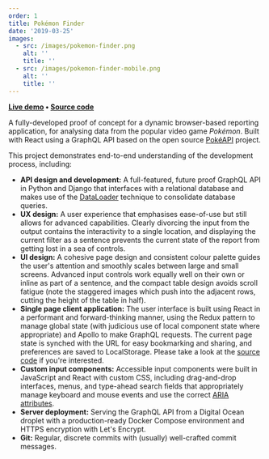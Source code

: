 ```yaml
---
order: 1
title: Pokémon Finder
date: '2019-03-25'
images:
  - src: /images/pokemon-finder.png
    alt: ''
    title: ''
  - src: /images/pokemon-finder-mobile.png
    alt: ''
    title: ''
---
```


**[Live demo](https://pokemon-finder.netlify.com) • [Source code](https://github.com/cmartti/pokemon-finder)**

A fully-developed proof of concept for a dynamic browser-based reporting application, for analysing data from the popular video game _Pokémon_. Built with React using a GraphQL API based on the open source [PokéAPI](https://pokeapi.co) project.

This project demonstrates end-to-end understanding of the development process, including:

- **API design and development:** A full-featured, future proof GraphQL API in Python and Django that interfaces with a relational database and makes use of the [DataLoader](https://github.com/graphql/dataloader) technique to consolidate database queries.
- **UX design:** A user experience that emphasises ease-of-use but still allows for advanced capabilities. Clearly divorcing the input from the output contains the interactivity to a single location, and displaying the current filter as a sentence prevents the current state of the report from getting lost in a sea of controls.
- **UI design:** A cohesive page design and consistent colour palette guides the user's attention and smoothly scales between large and small screens. Advanced input controls work equally well on their own or inline as part of a sentence, and the compact table design avoids scroll fatigue (note the staggered images which push into the adjacent rows, cutting the height of the table in half).
- **Single page client application:** The user interface is built using React in a performant and forward-thinking manner, using the Redux pattern to manage global state (with judicious use of local component state where appropriate) and Apollo to make GraphQL requests. The current page state is synched with the URL for easy bookmarking and sharing, and preferences are saved to LocalStorage. Please take a look at the [source code](https://github.com/cmartti/pokemon-finder) if you're interested.
- **Custom input components:** Accessible input components were built in JavaScript and React with custom CSS, including drag-and-drop interfaces, menus, and type-ahead search fields that appropriately manage keyboard and mouse events and use the correct [ARIA attributes](https://developer.mozilla.org/en-US/docs/Web/Accessibility/ARIA).
- **Server deployment:** Serving the GraphQL API from a Digital Ocean droplet with a production-ready Docker Compose environment and HTTPS encryption with Let's Encrypt.
- **Git:** Regular, discrete commits with (usually) well-crafted commit messages.

